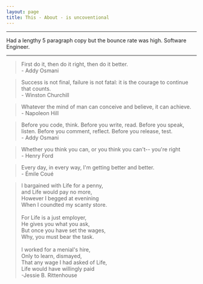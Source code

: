 ```yaml
---
layout: page
title: This - About - is uncoventional
---
```

<hr />
Had a lengthy 5 paragraph copy but the bounce rate was high.
Software Engineer.
<hr />

> First do it, then do it right, then do it better. <br /><span class="quote-author">- Addy Osmani</span>


> Success is not final, failure is not fatal: it is the courage to continue that counts. <br /><span class="quote-author">- Winston Churchill</span>


> Whatever the mind of man can conceive and believe, it can achieve. <br /><span class="quote-author">- Napoleon Hill</span>


> Before you code, think. Before you write, read. Before you speak, listen. Before you comment, reflect. Before you release, test. <br /><span class="quote-author">- Addy Osmani</span>


> Whether you think you can, or you think you can't-- you're right <br /><span class="quote-author">- Henry Ford</span>


> Every day, in every way, I'm getting better and better. <br /><span class="quote-author">- &Eacute;mile Cou&eacute;</span>


> I bargained with Life for a penny, <br /> and Life would pay no more, <br /> However I begged at evenining <br /> When I coundted my scanty store. <br /><br /> For Life is a just employer, <br />He gives you what you ask, <br />But once you have set the wages,<br />Why, you must bear the task.<br /><br />I worked for a menial's hire, <br />Only to learn, dismayed,<br />That any wage I had asked of Life,<br />Life would have willingly paid<br /><span class="quote-author">-Jessie B. Rittenhouse</span>

